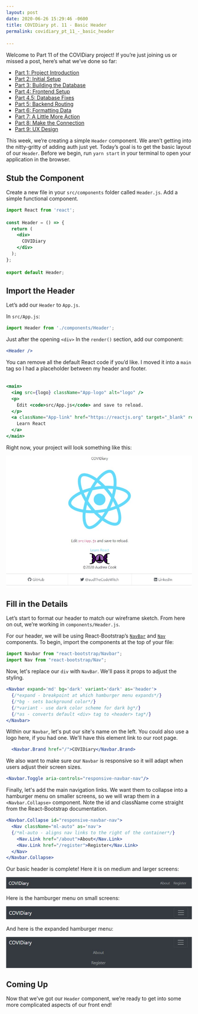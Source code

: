 ```yaml
---
layout: post
date: 2020-06-26 15:29:46 -0600
title: COVIDiary pt. 11 - Basic Header
permalink: covidiary_pt_11_-_basic_header

---
```

Welcome to Part 11 of the COVIDiary project! If you’re just joining us or missed a post, here’s what we’ve done so far:

* [Part 1: Project Introduction](https://www.codewitch.dev/covidiary_-_a_rails_react_project)
* [Part 2: Initial Setup](https://www.codewitch.dev/covidiary_part_2_-_initial_setup)
* [Part 3: Building the Database](https://www.codewitch.dev/covidiary_pt_3_-_building_the_database)
* [Part 4: Frontend Setup](https://www.codewitch.dev/covidiary_pt_4_-_frontend_setup)
* [Part 4.5: Database Fixes](https://www.codewitch.dev/covidiary_pt_4_5_-_database_fixes)
* [Part 5: Backend Routing](https://www.codewitch.dev/covidiary_pt_5_-_backend_routing)
* [Part 6: Formatting Data](https://www.codewitch.dev/covidiary_pt_6_-_formatting_data)
* [Part 7: A Little More Action](https://www.codewitch.dev/covidiary_pt_7_-_a_little_more_action)
* [Part 8: Make the Connection](https://www.codewitch.dev/covidiary_pt_8_-_make_the_connection)
* [Part 9: UX Design](https://www.codewitch.dev/covidiary_pt_9_-_ux_design)

This week, we’re creating a simple `Header` component. We aren’t getting into the nitty-gritty of adding auth just yet. Today’s goal is to get the basic layout of our `Header`. Before we begin, run `yarn start` in your terminal to open your application in the browser.

## Stub the Component

Create a new file in your `src/components` folder called `Header.js`. Add a simple functional component.

```jsx
import React from 'react';

const Header = () => {
  return (
    <div>
      COVIDiary
    </div>
  );
};

export default Header;
```

## Import the Header

Let’s add our `Header` to `App.js`.

In `src/App.js`:

```jsx
import Header from './components/Header';
```

Just after the opening `<div>` In the `render()` section, add our component:

```jsx
<Header />
```

You can remove all the default React code if you’d like. I moved it into a `main` tag so I had a placeholder between my header and footer.

```jsx

<main>
  <img src={logo} className="App-logo" alt="logo" />
  <p>
    Edit <code>src/App.js</code> and save to reload.
  </p>
  <a className="App-link" href="https://reactjs.org" target="_blank" rel="noopener noreferrer">
    Learn React
  </a>
</main>
```

Right now, your project will look something like this:

![COVIDiary with the stubbed header component](/uploads/basic-header.jpg "Basic Header")

## Fill in the Details

Let’s start to format our header to match our wireframe sketch. From here on out, we’re working in `components/Header.js`.

For our header, we will be using React-Bootstrap’s [`NavBar`](https://react-bootstrap.github.io/components/navbar/ "NavBar") and [`Nav`](https://react-bootstrap.github.io/components/navs/ "Navs") components. To begin, import the components at the top of your file:

```jsx
import Navbar from "react-bootstrap/Navbar";
import Nav from "react-bootstrap/Nav";
```

Now, let's replace our `div` with `NavBar`. We'll pass it props to adjust the styling.

```jsx
<Navbar expand='md' bg='dark' variant='dark' as='header'>
  {/*expand - breakpoint at which hamburger menu expands*/}
  {/*bg - sets background color*/}
  {/*variant - use dark color scheme for dark bg*/}
  {/*as - converts default <div> tag to <header> tag*/}
</Navbar>
```

Within our `Navbar`, let's put our site's name on the left. You could also use a logo here, if you had one. We'll have this element link to our root page.

```jsx
  <Navbar.Brand href="/">COVIDiary</Navbar.Brand>
```

We also want to make sure our `Navbar` is responsive so it will adapt when users adjust their screen sizes.

```jsx
<Navbar.Toggle aria-controls="responsive-navbar-nav"/>
```

Finally, let's add the main navigation links. We want them to collapse into a hamburger menu on smaller screens, so we will wrap them in a `<Navbar.Collapse>` component. Note the id and className come straight from the React-Bootstrap documentation.

```jsx
<Navbar.Collapse id="responsive-navbar-nav">
  <Nav className="ml-auto" as='nav'>
  {/*ml-auto - aligns nav links to the right of the container*/}
    <Nav.Link href="/about">About</Nav.Link>
    <Nav.Link href="/register">Register</Nav.Link>
  </Nav>
</Navbar.Collapse>
```

Our basic header is complete! Here it is on medium and larger screens:

![Header on medium and larger screens](/uploads/medium-header.jpg "Medium Header")

Here is the hamburger menu on small screens:

![Header with hamburger menu](/uploads/collapsed-header.jpg "Small Header")

And here is the expanded hamburger menu:

![Header with expanded hamburger menu](/uploads/expanded-small-header.jpg "Expanded Small Header")

## Coming Up

Now that we’ve got our `Header` component, we’re ready to get into some more complicated aspects of our front end!